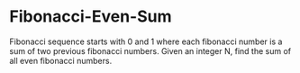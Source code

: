 # Fibonacci-Even-Sum
Fibonacci sequence starts with 0 and 1 where each fibonacci number is a sum of two previous fibonacci numbers. Given an integer N, find the sum of all even fibonacci numbers.
